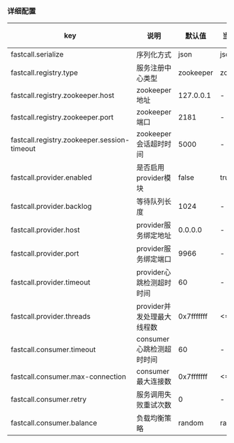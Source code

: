 ### 详细配置

|key|说明|默认值|当前可选值|单位|
|----|----|----|----|----|
|fastcall.serialize|序列化方式|json|json|-|
|fastcall.registry.type|服务注册中心类型|zookeeper|zookeeper|-|
|fastcall.registry.zookeeper.host|zookeeper地址|127.0.0.1|-|-|
|fastcall.registry.zookeeper.port|zookeeper端口|2181|-|-|
|fastcall.registry.zookeeper.session-timeout|zookeeper会话超时时间|5000|-|ms|
|fastcall.provider.enabled|是否启用provider模块|false|true/false|-|
|fastcall.provider.backlog|等待队列长度|1024|-|-|
|fastcall.provider.host|provider服务绑定地址|0.0.0.0|-|-|
|fastcall.provider.port|provider服务绑定端口|9966|-|-|
|fastcall.provider.timeout|provider心跳检测超时时间|60|-|s|
|fastcall.provider.threads|provider并发处理最大线程数|0x7fffffff|<=0x7fffffff|-|
|fastcall.consumer.timeout|consumer心跳检测超时时间|60|-|s|
|fastcall.consumer.max-connection|consumer最大连接数|0x7fffffff|<=0x7fffffff|-|
|fastcall.consumer.retry|服务调用失败重试次数|0|-|-|
|fastcall.consumer.balance|负载均衡策略|random|random/poll|-|